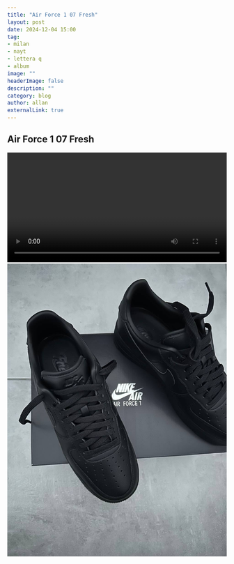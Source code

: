 ```yaml
---
title: "Air Force 1 07 Fresh"
layout: post
date: 2024-12-04 15:00
tag: 
- milan
- nayt
- lettera q 
- album
image: ""
headerImage: false
description: ""
category: blog
author: allan
externalLink: true
---
```


## Air Force 1 07 Fresh


<div>
    <video class="fullscreen fill" width="100%" autoplay loop controls mute autostart="false" >
        <source src="https://github.com/Allan-Nava/Allan-Nava.github.io/raw/master/assets/video/air-force-1.MOV" type="video/mp4" mute >
    </video>
</div>



<div>
    <img class="image" src="https://github.com/Allan-Nava/Allan-Nava.github.io/blob/master/assets/images/air-force-black.jpg?raw=true" alt="PortoFino" />
</div>
